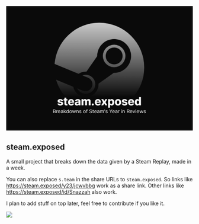<div align=center>
<a href="https://steam.exposed/">
  <img alt="steam.exposed - Breakdowns of Steam Replays" src="/static/images/social.png">
</a>
</div>

## steam.exposed

A small project that breaks down the data given by a Steam Replay, made in a week.

You can also replace `s.team` in the share URLs to `steam.exposed`. So links like https://steam.exposed/y23/jcwvbbg work as a share link. Other links like https://steam.exposed/id/Snazzah also work.

I plan to add stuff on top later, feel free to contribute if you like it.

![](https://get.snaz.in/gCRfSuS.png)
